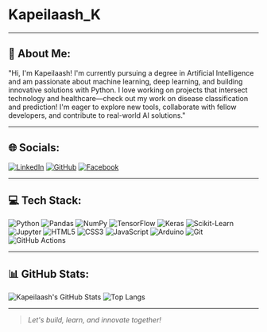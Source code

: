 # Kapeilaash_K

---

## 🐣 About Me:

"Hi, I'm Kapeilaash! I'm currently pursuing a degree in Artificial Intelligence and am passionate about machine learning, deep learning, and building innovative solutions with Python. I love working on projects that intersect technology and healthcare—check out my work on disease classification and prediction! I'm eager to explore new tools, collaborate with fellow developers, and contribute to real-world AI solutions."

---

## 🌐 Socials:

[![LinkedIn](https://img.shields.io/badge/LinkedIn-blue?logo=linkedin)](https://linkedin.com/in/kapeilaash-k)
[![GitHub](https://img.shields.io/badge/GitHub-181717?logo=github&logoColor=white)](https://github.com/Kapeilaash)
[![Facebook](https://img.shields.io/badge/Facebook-1877F2?logo=facebook&logoColor=white)]([https://facebook.com/](https://www.facebook.com/profile.php?id=100085062914303))


---

## 💻 Tech Stack:
                                                                                                                    
![Python](https://img.shields.io/badge/Python-3776AB?logo=python&logoColor=white)
![Pandas](https://img.shields.io/badge/Pandas-150458?logo=pandas&logoColor=white)
![NumPy](https://img.shields.io/badge/NumPy-013243?logo=numpy&logoColor=white)
![TensorFlow](https://img.shields.io/badge/TensorFlow-FF6F00?logo=tensorflow&logoColor=white)
![Keras](https://img.shields.io/badge/Keras-D00000?logo=keras&logoColor=white)
![Scikit-Learn](https://img.shields.io/badge/Scikit--Learn-F7931E?logo=scikitlearn&logoColor=white)
![Jupyter](https://img.shields.io/badge/Jupyter-F37626?logo=jupyter&logoColor=white)
![HTML5](https://img.shields.io/badge/HTML5-E34F26?logo=html5&logoColor=white)
![CSS3](https://img.shields.io/badge/CSS3-1572B6?logo=css3&logoColor=white)
![JavaScript](https://img.shields.io/badge/JavaScript-F7DF1E?logo=javascript&logoColor=black)
![Arduino](https://img.shields.io/badge/Arduino-00979D?logo=arduino&logoColor=white)
![Git](https://img.shields.io/badge/Git-F05032?logo=git&logoColor=white)
![GitHub Actions](https://img.shields.io/badge/GitHub_Actions-2088FF?logo=githubactions&logoColor=white)

---

## 📊 GitHub Stats:

![Kapeilaash's GitHub Stats](https://github-readme-stats.vercel.app/api?username=Kapeilaash&show_icons=true&theme=dark)
![Top Langs](https://github-readme-stats.vercel.app/api/top-langs/?username=Kapeilaash&layout=compact&theme=dark)

---

> *Let's build, learn, and innovate together!*
